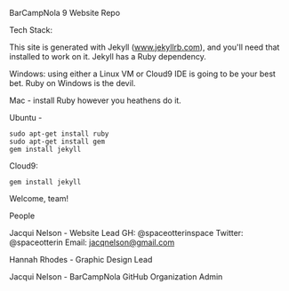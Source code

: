 BarCampNola 9 Website Repo

Tech Stack:

This site is generated with Jekyll (www.jekyllrb.com), and you'll need that installed to work on it.
Jekyll has a Ruby dependency. 

Windows: using either a Linux VM or Cloud9 IDE is going to be your
best bet. Ruby on Windows is the devil.

Mac - install Ruby however you heathens do it.

Ubuntu - 
    
    sudo apt-get install ruby
    sudo apt-get install gem
    gem install jekyll

Cloud9:
    
    gem install jekyll

Welcome, team!

People

Jacqui Nelson - Website Lead
    GH: @spaceotterinspace
    Twitter: @spaceotterin
    Email: jacqnelson@gmail.com
    
Hannah Rhodes - Graphic Design Lead

Jacqui Nelson - BarCampNola GitHub Organization Admin